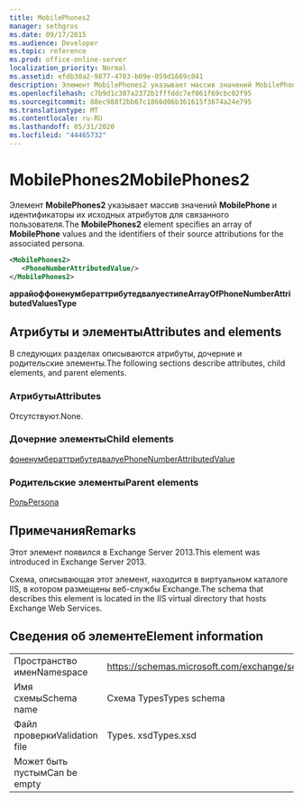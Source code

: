 ```yaml
---
title: MobilePhones2
manager: sethgros
ms.date: 09/17/2015
ms.audience: Developer
ms.topic: reference
ms.prod: office-online-server
localization_priority: Normal
ms.assetid: efdb30a2-9877-4703-b09e-059d1669c041
description: Элемент MobilePhones2 указывает массив значений MobilePhone и идентификаторы их исходных атрибутов для связанного пользователя.
ms.openlocfilehash: c7b9d1c307a2372b1fffddc7ef061f69cbc02f95
ms.sourcegitcommit: 88ec988f2bb67c1866d06b361615f3674a24e795
ms.translationtype: MT
ms.contentlocale: ru-RU
ms.lasthandoff: 05/31/2020
ms.locfileid: "44465732"
---
```

# <a name="mobilephones2"></a><span data-ttu-id="1706e-103">MobilePhones2</span><span class="sxs-lookup"><span data-stu-id="1706e-103">MobilePhones2</span></span>

<span data-ttu-id="1706e-104">Элемент **MobilePhones2** указывает массив значений **MobilePhone** и идентификаторы их исходных атрибутов для связанного пользователя.</span><span class="sxs-lookup"><span data-stu-id="1706e-104">The **MobilePhones2** element specifies an array of **MobilePhone** values and the identifiers of their source attributions for the associated persona.</span></span> 
  
```XML
<MobilePhones2>
   <PhoneNumberAttributedValue/>
</MobilePhones2>
```

 <span data-ttu-id="1706e-105">**аррайоффоненумбераттрибутедвалуестипе**</span><span class="sxs-lookup"><span data-stu-id="1706e-105">**ArrayOfPhoneNumberAttributedValuesType**</span></span>
## <a name="attributes-and-elements"></a><span data-ttu-id="1706e-106">Атрибуты и элементы</span><span class="sxs-lookup"><span data-stu-id="1706e-106">Attributes and elements</span></span>

<span data-ttu-id="1706e-107">В следующих разделах описываются атрибуты, дочерние и родительские элементы.</span><span class="sxs-lookup"><span data-stu-id="1706e-107">The following sections describe attributes, child elements, and parent elements.</span></span>
  
### <a name="attributes"></a><span data-ttu-id="1706e-108">Атрибуты</span><span class="sxs-lookup"><span data-stu-id="1706e-108">Attributes</span></span>

<span data-ttu-id="1706e-109">Отсутствуют.</span><span class="sxs-lookup"><span data-stu-id="1706e-109">None.</span></span>
  
### <a name="child-elements"></a><span data-ttu-id="1706e-110">Дочерние элементы</span><span class="sxs-lookup"><span data-stu-id="1706e-110">Child elements</span></span>

[<span data-ttu-id="1706e-111">фоненумбераттрибутедвалуе</span><span class="sxs-lookup"><span data-stu-id="1706e-111">PhoneNumberAttributedValue</span></span>](phonenumberattributedvalue.md)
  
### <a name="parent-elements"></a><span data-ttu-id="1706e-112">Родительские элементы</span><span class="sxs-lookup"><span data-stu-id="1706e-112">Parent elements</span></span>

[<span data-ttu-id="1706e-113">Роль</span><span class="sxs-lookup"><span data-stu-id="1706e-113">Persona</span></span>](persona.md)
  
## <a name="remarks"></a><span data-ttu-id="1706e-114">Примечания</span><span class="sxs-lookup"><span data-stu-id="1706e-114">Remarks</span></span>

<span data-ttu-id="1706e-115">Этот элемент появился в Exchange Server 2013.</span><span class="sxs-lookup"><span data-stu-id="1706e-115">This element was introduced in Exchange Server 2013.</span></span>
  
<span data-ttu-id="1706e-116">Схема, описывающая этот элемент, находится в виртуальном каталоге IIS, в котором размещены веб-службы Exchange.</span><span class="sxs-lookup"><span data-stu-id="1706e-116">The schema that describes this element is located in the IIS virtual directory that hosts Exchange Web Services.</span></span>
  
## <a name="element-information"></a><span data-ttu-id="1706e-117">Сведения об элементе</span><span class="sxs-lookup"><span data-stu-id="1706e-117">Element information</span></span>

|||
|:-----|:-----|
|<span data-ttu-id="1706e-118">Пространство имен</span><span class="sxs-lookup"><span data-stu-id="1706e-118">Namespace</span></span>  <br/> |https://schemas.microsoft.com/exchange/services/2006/types  <br/> |
|<span data-ttu-id="1706e-119">Имя схемы</span><span class="sxs-lookup"><span data-stu-id="1706e-119">Schema name</span></span>  <br/> |<span data-ttu-id="1706e-120">Схема Types</span><span class="sxs-lookup"><span data-stu-id="1706e-120">Types schema</span></span>  <br/> |
|<span data-ttu-id="1706e-121">Файл проверки</span><span class="sxs-lookup"><span data-stu-id="1706e-121">Validation file</span></span>  <br/> |<span data-ttu-id="1706e-122">Types. xsd</span><span class="sxs-lookup"><span data-stu-id="1706e-122">Types.xsd</span></span>  <br/> |
|<span data-ttu-id="1706e-123">Может быть пустым</span><span class="sxs-lookup"><span data-stu-id="1706e-123">Can be empty</span></span>  <br/> ||
   

